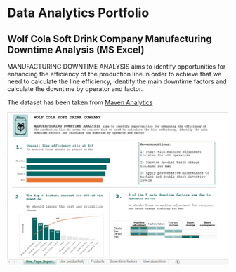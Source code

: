 # Data Analytics Portfolio

## Wolf Cola Soft Drink Company Manufacturing Downtime Analysis (MS Excel)

MANUFACTURING DOWNTIME ANALYSIS aims to identify opportunities for enhancing the efficiency of the production line.In order to achieve that we need to calculate the line efficiency, identify the main downtime factors and calculate the downtime by operator and factor.

The dataset has been taken from [Maven Analytics](https://app.mavenanalytics.io/guided-projects)

![one_pager_wolf_cola](./.assets/wolf_cola_one_pager.JPG)

